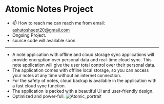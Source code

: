 # Atomic Notes Project
- 📫 How to reach me can reach me from email: ashutoshsept20@gmail.com
- Ongoing Project.
- source code will available soon.
__________________________________________________________________
- A note application with offline and cloud storage sync applications will provide encryption over personal data and real-time cloud sync. This note application will give the user total control over their personal data.
- The application comes with offline local storage, so you can access your notes at any time without an internet connection.
- For the safety of notes, cloud backup is available in the application with a fast cloud sync function. 
- The application is packed with a beautiful UI and user-friendly design.
- Optimized and power-full.
![Atomic_portrait](https://github.com/DevBehindYou/Atomic-Notes-Project/assets/147663456/2470fc01-30fa-404c-9266-95c060d7850d)



